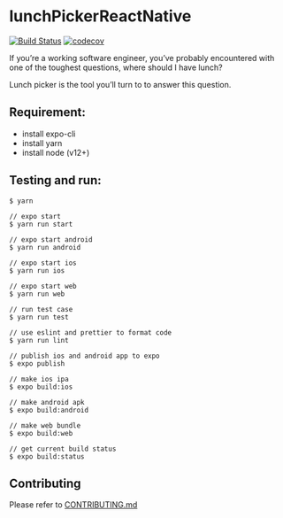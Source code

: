 # lunchPickerReactNative

[![Build Status](https://travis-ci.com/yeukfei02/lunchPickerReactNative.svg?branch=master)](https://travis-ci.com/yeukfei02/lunchPickerReactNative)
[![codecov](https://codecov.io/gh/yeukfei02/lunchPickerReactNative/branch/master/graph/badge.svg)](https://codecov.io/gh/yeukfei02/lunchPickerReactNative)

If you’re a working software engineer, you’ve probably encountered with one of the toughest questions, where should I have lunch?

Lunch picker is the tool you’ll turn to to answer this question.

## Requirement:
 - install expo-cli
 - install yarn
 - install node (v12+)

## Testing and run:
```
$ yarn

// expo start
$ yarn run start

// expo start android
$ yarn run android

// expo start ios
$ yarn run ios

// expo start web
$ yarn run web

// run test case
$ yarn run test

// use eslint and prettier to format code
$ yarn run lint
```

```
// publish ios and android app to expo
$ expo publish

// make ios ipa
$ expo build:ios

// make android apk
$ expo build:android

// make web bundle
$ expo build:web

// get current build status
$ expo build:status
```

## Contributing

Please refer to [CONTRIBUTING.md](https://github.com/yeukfei02/lunchPickerReactNative/blob/master/CONTRIBUTING.md)
